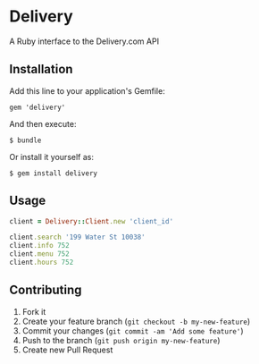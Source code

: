 # Delivery

A Ruby interface to the Delivery.com API

## Installation

Add this line to your application's Gemfile:

    gem 'delivery'

And then execute:

    $ bundle

Or install it yourself as:

    $ gem install delivery

## Usage

```ruby
client = Delivery::Client.new 'client_id'

client.search '199 Water St 10038'
client.info 752
client.menu 752
client.hours 752
```

## Contributing

1. Fork it
2. Create your feature branch (`git checkout -b my-new-feature`)
3. Commit your changes (`git commit -am 'Add some feature'`)
4. Push to the branch (`git push origin my-new-feature`)
5. Create new Pull Request
